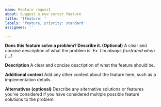 ```yaml
---
name: Feature request
about: Suggest a new server feature
title: "[Feature] "
labels: 'feature, priority: standard'
assignees: ''

---
```


**Does this feature solve a problem? Describe it. (Optional)**
A clear and concise description of what the problem is. *Ex. I'm always frustrated when [...]*

**Description**
A clear and concise description of what the feature should be.

**Additional context**
Add any other context about the feature here, such as a implementation details.

**Alternatives (optional)**
Describe any alternative solutions or features you've considered if you have considered multiple possible feature solutions to the problem.
